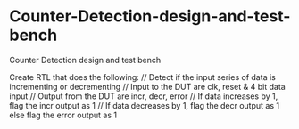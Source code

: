 # Counter-Detection-design-and-test-bench
Counter Detection design and test bench

Create RTL that does the following:
// Detect if the input series of data is incrementing or decrementing
// Input to the DUT are clk, reset & 4 bit data input
// Output from the DUT are incr, decr, error
// If data increases by 1, flag the incr output as 1
// If data decreases by 1, flag the decr output as 1 else flag the error output as 1
